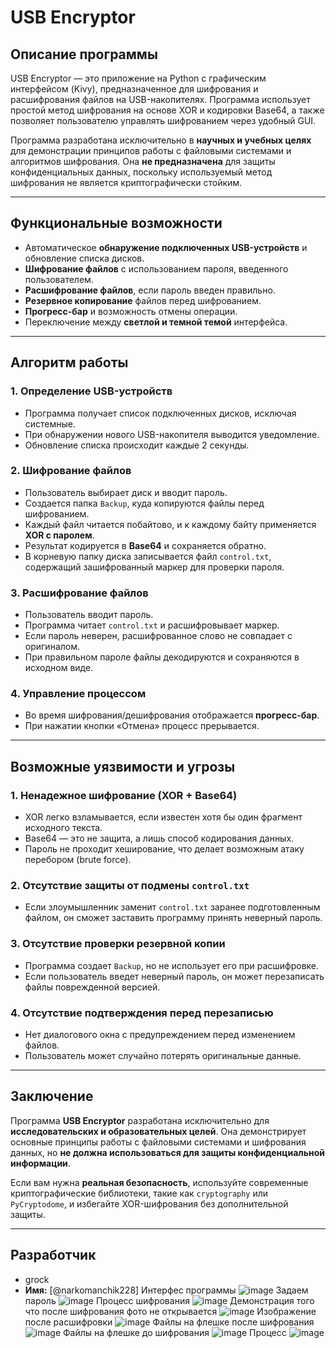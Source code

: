 # USB Encryptor

## Описание программы
USB Encryptor — это приложение на Python с графическим интерфейсом (Kivy), предназначенное для шифрования и расшифрования файлов на USB-накопителях. Программа использует простой метод шифрования на основе XOR и кодировки Base64, а также позволяет пользователю управлять шифрованием через удобный GUI.

Программа разработана исключительно в **научных и учебных целях** для демонстрации принципов работы с файловыми системами и алгоритмов шифрования. Она **не предназначена** для защиты конфиденциальных данных, поскольку используемый метод шифрования не является криптографически стойким.

---

## Функциональные возможности
- Автоматическое **обнаружение подключенных USB-устройств** и обновление списка дисков.
- **Шифрование файлов** с использованием пароля, введенного пользователем.
- **Расшифрование файлов**, если пароль введен правильно.
- **Резервное копирование** файлов перед шифрованием.
- **Прогресс-бар** и возможность отмены операции.
- Переключение между **светлой и темной темой** интерфейса.

---

## Алгоритм работы
### 1. Определение USB-устройств
- Программа получает список подключенных дисков, исключая системные.
- При обнаружении нового USB-накопителя выводится уведомление.
- Обновление списка происходит каждые 2 секунды.

### 2. Шифрование файлов
- Пользователь выбирает диск и вводит пароль.
- Создается папка `Backup`, куда копируются файлы перед шифрованием.
- Каждый файл читается побайтово, и к каждому байту применяется **XOR с паролем**.
- Результат кодируется в **Base64** и сохраняется обратно.
- В корневую папку диска записывается файл `control.txt`, содержащий зашифрованный маркер для проверки пароля.

### 3. Расшифрование файлов
- Пользователь вводит пароль.
- Программа читает `control.txt` и расшифровывает маркер.
- Если пароль неверен, расшифрованное слово не совпадает с оригиналом.
- При правильном пароле файлы декодируются и сохраняются в исходном виде.

### 4. Управление процессом
- Во время шифрования/дешифрования отображается **прогресс-бар**.
- При нажатии кнопки «Отмена» процесс прерывается.

---

## Возможные уязвимости и угрозы
### 1. **Ненадежное шифрование (XOR + Base64)**
- XOR легко взламывается, если известен хотя бы один фрагмент исходного текста.
- Base64 — это не защита, а лишь способ кодирования данных.
- Пароль не проходит хеширование, что делает возможным атаку перебором (brute force).

### 2. **Отсутствие защиты от подмены `control.txt`**
- Если злоумышленник заменит `control.txt` заранее подготовленным файлом, он сможет заставить программу принять неверный пароль.

### 3. **Отсутствие проверки резервной копии**
- Программа создает `Backup`, но не использует его при расшифровке.
- Если пользователь введет неверный пароль, он может перезаписать файлы поврежденной версией.

### 4. **Отсутствие подтверждения перед перезаписью**
- Нет диалогового окна с предупреждением перед изменением файлов.
- Пользователь может случайно потерять оригинальные данные.

---
## Заключение
Программа **USB Encryptor** разработана исключительно для **исследовательских и образовательных целей**. Она демонстрирует основные принципы работы с файловыми системами и шифрования данных, но **не должна использоваться для защиты конфиденциальной информации**.

Если вам нужна **реальная безопасность**, используйте современные криптографические библиотеки, такие как `cryptography` или `PyCryptodome`, и избегайте XOR-шифрования без дополнительной защиты.

---

## Разработчик
- grock
- **Имя:** [@narkomanchik228]
Интерфес программы
![image](https://github.com/user-attachments/assets/7a477b3e-b2cc-4999-ba24-410aadbc42f7)
Задаем пароль 
![image](https://github.com/user-attachments/assets/8ede22cb-d079-424e-8b41-d481c2e14abc)
Процесс шифрования
![image](https://github.com/user-attachments/assets/b43c5227-498b-4c79-8761-485427b0bb16)
Демонстрация того что после шифрования фото не открывается
![image](https://github.com/user-attachments/assets/d2ad7660-b435-4cdc-89e1-0fbc991580e3)
Изображение после расшифровки
![image](https://github.com/user-attachments/assets/404a97f2-f582-475d-b28f-cce0c91ca90b)
Файлы на флешке после шифрования 
![image](https://github.com/user-attachments/assets/fce62a12-bcee-448b-83fc-9348cbad5591)
Файлы на флешке до шифрования 
![image](https://github.com/user-attachments/assets/8911747e-d07d-4048-b188-9fe698a54dbc)
Процесс
![image](https://github.com/user-attachments/assets/d48501b1-3a16-4198-bb29-8910ff8c571c)



